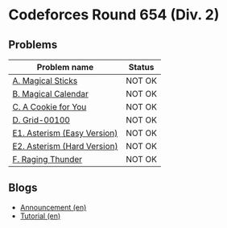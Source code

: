 # Codeforces Round 654 (Div. 2)

## Problems

|Problem name|Status|
|------------|---------|
| [A. Magical Sticks](problems/A._Magical_Sticks.md)|NOT OK|
| [B. Magical Calendar](problems/B._Magical_Calendar.md)|NOT OK|
| [C. A Cookie for You](problems/C._A_Cookie_for_You.md)|NOT OK|
| [D. Grid-00100](problems/D._Grid-00100.md)|NOT OK|
| [E1. Asterism (Easy Version)](problems/E1._Asterism_(Easy_Version).md)|NOT OK|
| [E2. Asterism (Hard Version)](problems/E2._Asterism_(Hard_Version).md)|NOT OK|
| [F. Raging Thunder](problems/F._Raging_Thunder.md)|NOT OK|
## Blogs

- [Announcement (en)](blogs/Announcement_(en).md)
- [Tutorial (en)](blogs/Tutorial_(en).md)
